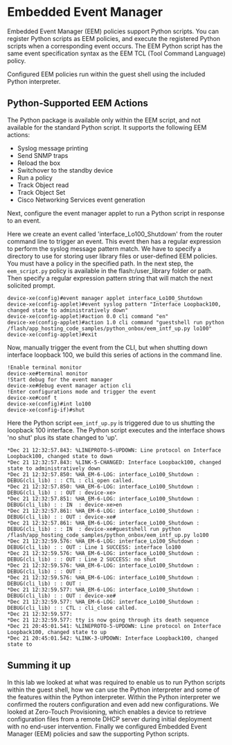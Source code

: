 # Embedded Event Manager

Embedded Event Manager (EEM) policies support Python scripts. You can register Python scripts as EEM policies, and execute the registered  Python scripts when a corresponding event occurs. The EEM Python script has the same event specification syntax as the EEM TCL (Tool Command Language) policy.

Configured EEM policies run within the guest shell using the included Python interpreter.

## Python-Supported EEM Actions
The Python package is available only within the EEM script, and not available for the standard Python script. It supports the following EEM actions:

- Syslog message printing
- Send SNMP traps
- Reload the box
- Switchover to the standby device
- Run a policy
- Track Object read
- Track Object Set
- Cisco Networking Services event generation

Next, configure the event manager applet to run a Python script in response to an event.

Here we create an event called 'interface_Lo100_Shutdown' from the router command line to trigger an event. This event then has a regular expression to perform the syslog message pattern match. We have to specify a directory to use for storing user library files or user-defined EEM policies. You must have a policy in the specified path. In the next step, the `eem_script.py` policy is available in the flash:/user_library folder or path. Then specify a regular expression pattern string that will match the next solicited prompt.

```
device-xe(config)#event manager applet interface_Lo100_Shutdown
device-xe(config-applet)#event syslog pattern "Interface Loopback100, changed state to administratively down"
device-xe(config-applet)#action 0.0 cli command "en"
device-xe(config-applet)#action 1.0 cli command "guestshell run python /flash/app_hosting_code_samples/python_onbox/eem_intf_up.py lo100"
device-xe(config-applet)#exit

```
Now, manually trigger the event from the CLI, but when shutting down interface loopback 100, we build this series of actions in the command line.

```
!Enable terminal monitor
device-xe#terminal monitor
!Start debug for the event manager
device-xe#debug event manager action cli
!Enter configurations mode and trigger the event
device-xe#conf t
device-xe(config)#int lo100
device-xe(config-if)#shut

```

Here the Python script `eem_intf_up.py` is triggered due to us shutting the loopback 100 interface. The Python script executes and the interface shows 'no shut' plus its state changed to 'up'.

```
*Dec 21 12:32:57.843: %LINEPROTO-5-UPDOWN: Line protocol on Interface Loopback100, changed state to down
*Dec 21 12:32:57.843: %LINK-5-CHANGED: Interface Loopback100, changed state to administratively down
*Dec 21 12:32:57.850: %HA_EM-6-LOG: interface_Lo100_Shutdown : DEBUG(cli_lib) : : CTL : cli_open called.
*Dec 21 12:32:57.850: %HA_EM-6-LOG: interface_Lo100_Shutdown : DEBUG(cli_lib) : : OUT : device-xe>
*Dec 21 12:32:57.851: %HA_EM-6-LOG: interface_Lo100_Shutdown : DEBUG(cli_lib) : : IN  : device-xe>en
*Dec 21 12:32:57.861: %HA_EM-6-LOG: interface_Lo100_Shutdown : DEBUG(cli_lib) : : OUT : device-xe#
*Dec 21 12:32:57.861: %HA_EM-6-LOG: interface_Lo100_Shutdown : DEBUG(cli_lib) : : IN  : device-xe#guestshell run python /flash/app_hosting_code_samples/python_onbox/eem_intf_up.py lo100
*Dec 21 12:32:59.576: %HA_EM-6-LOG: interface_Lo100_Shutdown : DEBUG(cli_lib) : : OUT : Line 1 SUCCESS: interface lo100
*Dec 21 12:32:59.576: %HA_EM-6-LOG: interface_Lo100_Shutdown : DEBUG(cli_lib) : : OUT : Line 2 SUCCESS: no shut
*Dec 21 12:32:59.576: %HA_EM-6-LOG: interface_Lo100_Shutdown : DEBUG(cli_lib) : : OUT :
*Dec 21 12:32:59.576: %HA_EM-6-LOG: interface_Lo100_Shutdown : DEBUG(cli_lib) : : OUT :
*Dec 21 12:32:59.577: %HA_EM-6-LOG: interface_Lo100_Shutdown : DEBUG(cli_lib) : : OUT : device-xe#
*Dec 21 12:32:59.577: %HA_EM-6-LOG: interface_Lo100_Shutdown : DEBUG(cli_lib) : : CTL : cli_close called.
*Dec 21 12:32:59.577:
*Dec 21 12:32:59.577: tty is now going through its death sequence
*Dec 21 20:45:01.541: %LINEPROTO-5-UPDOWN: Line protocol on Interface Loopback100, changed state to up
*Dec 21 20:45:01.542: %LINK-3-UPDOWN: Interface Loopback100, changed state to
```

## Summing it up

In this lab we looked at what was required to enable us to run Python scripts within the guest shell, how we can use the Python interpreter and some of the features within the Python interpreter. Within the Python interpreter we confirmed the routers configuration and even add new configurations. We looked at Zero-Touch Provisioning, which enables a device to retrieve configuration files from a remote DHCP server during initial deployment with no end-user intervention. Finally we configured Embedded Event Manager
(EEM) policies and saw the supporting Python scripts.
